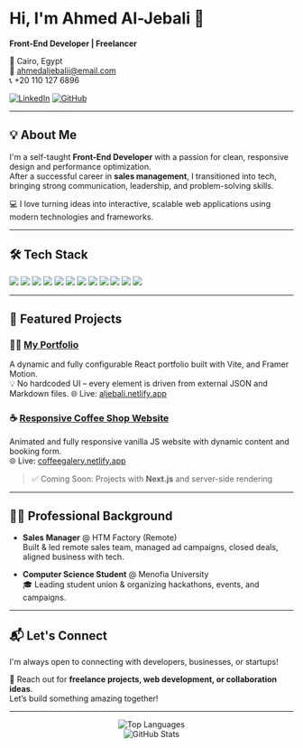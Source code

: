# Hi, I'm Ahmed Al-Jebali 👋

**Front-End Developer | Freelancer**

📍 Cairo, Egypt  
📧 ahmedaljebalii@email.com  
📞 +20 110 127 6896  

[![LinkedIn](https://img.shields.io/badge/LinkedIn-Profile-blue?logo=linkedin)](https://www.linkedin.com/in/ahmedaljebali)
[![GitHub](https://img.shields.io/badge/GitHub-Portfolio-black?logo=github)](https://github.com/AhmedALJebali)

---

## 💡 About Me

I'm a self-taught **Front-End Developer** with a passion for clean, responsive design and performance optimization.  
After a successful career in **sales management**, I transitioned into tech, bringing strong communication, leadership, and problem-solving skills.

💻 I love turning ideas into interactive, scalable web applications using modern technologies and frameworks.

---

## 🛠️ Tech Stack

<p>
  <img src="https://img.shields.io/badge/HTML5-E34F26?style=for-the-badge&logo=html5&logoColor=white"/>
  <img src="https://img.shields.io/badge/CSS3-1572B6?style=for-the-badge&logo=css3&logoColor=white"/>
  <img src="https://img.shields.io/badge/JavaScript-ES6+-F7DF1E?style=for-the-badge&logo=javascript&logoColor=black"/>
  <img src="https://img.shields.io/badge/React-20232a?style=for-the-badge&logo=react&logoColor=61DAFB"/>
  <img src="https://img.shields.io/badge/Redux-593D88?style=for-the-badge&logo=redux&logoColor=white" />
  <img src="https://img.shields.io/badge/Next.js-000?style=for-the-badge&logo=next.js&logoColor=white"/>
  <img src="https://img.shields.io/badge/Tailwind_CSS-38B2AC?style=for-the-badge&logo=tailwind-css&logoColor=white"/>
  <img src="https://img.shields.io/badge/Git-F05032?style=for-the-badge&logo=git&logoColor=white"/>
  <img src="https://img.shields.io/badge/GitHub-181717?style=for-the-badge&logo=github&logoColor=white"/>
  <img src="https://img.shields.io/badge/Vite-646CFF?style=for-the-badge&logo=vite&logoColor=white"/>
  <img src="https://img.shields.io/badge/Framer_Motion-0055FF?style=for-the-badge&logo=framer&logoColor=white"/>
  <img src="https://img.shields.io/badge/Swiper.js-6332F6?style=for-the-badge&logo=swiper&logoColor=white"/>

</p>

---

## 🚀 Featured Projects

### 🧑‍💼 [My Portfolio](https://github.com/AhmedALJebali/myPortfolio)
A dynamic and fully configurable React portfolio built with Vite, and Framer Motion.  
💡 No hardcoded UI – every element is driven from external JSON and Markdown files.
 🌐 Live: [aljebali.netlify.app](https://aljebali.netlify.app)


### ☕ [Responsive Coffee Shop Website](https://github.com/AhmedALJebali/CoffeGallery)  
Animated and fully responsive vanilla JS website with dynamic content and booking form.  
 🌐 Live: [coffeegalery.netlify.app](https://coffeegalery.netlify.app)

> ✅ Coming Soon: Projects with **Next.js** and server-side rendering

---

## 👨‍💼 Professional Background

- **Sales Manager** @ HTM Factory (Remote)  
  Built & led remote sales team, managed ad campaigns, closed deals, aligned business with tech.

- **Computer Science Student** @ Menofia University  
  🎓 Leading student union & organizing hackathons, events, and campaigns.

---

## 📬 Let's Connect

I'm always open to connecting with developers, businesses, or startups!

📩 Reach out for **freelance projects, web development, or collaboration ideas**.  
Let’s build something amazing together!

---

<p align="center">
  <img src="https://github-readme-stats.vercel.app/api/top-langs/?username=AhmedALJebali&layout=compact&theme=radical" alt="Top Languages" /> 
  <br/>
  <img src="https://github-readme-stats.vercel.app/api?username=AhmedALJebali&show_icons=true&theme=radical" alt="GitHub Stats" />
</p>
